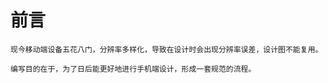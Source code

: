 # 前言


    现今移动端设备五花八门，分辨率多样化，导致在设计时会出现分辨率误差，设计图不能复用。
    
    编写目的在于，为了日后能更好地进行手机端设计，形成一套规范的流程。


  